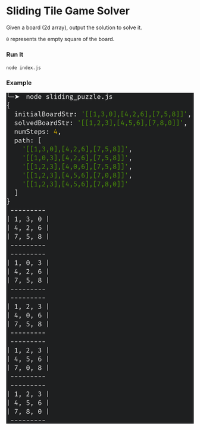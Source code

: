 # Sliding Tile Game Solver

Given a board (2d array), output the solution to solve it.

`0` represents the empty square of the board.

### Run It

`node index.js`

### Example

![Example Output](./readme_images/example_output.png)